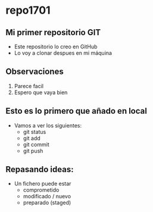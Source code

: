 # repo1701

## Mi primer repositorio GIT
- Este repositorio lo creo en GitHub
- Lo voy a clonar despues en mi máquina

## Observaciones
1. Parece facil
2. Espero que vaya bien

## Esto es lo primero que añado en local
- Vamos a ver los siguientes:
	- git status
	- git add
	- git commit
	- git push
	
## Repasando ideas:
- Un fichero puede estar
	- comprometido
	- modificado / nuevo
	- preparado (staged)